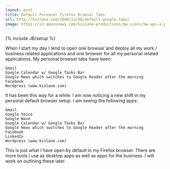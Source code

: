 ```yaml
---
layout: post
title: Default Personal Firefox Browser Tabs
url: http://kinlane.com/2009/11/08/default-google-tabs/
image: https://s3.amazonaws.com/kinlane-productions/bw-icons/bw-api-a.png
---
```

{% include JB/setup %}
When I start my day I tend to open one browser and deploy all my work / business related applications and one browser for all my personal related applications.
My personal browser tabs have been:

	Gmail
	Google Calendar w/ Google Tasks Bar
	Google News which switches to Google Reader after the morning
	Facebook
	Wordpress (www.kinlane.com)

It has been this way for a while. I am now noticing a new shift in my personal default browser setup. I am seeing the following apps:

	Gmail
	Google Voice
	Google Wave
	Google Calendar w/ Google Tasks Bar
	Google News which switches to Google Reader after the morning
	Facebook
	LinkedIn
	Wordpress (www.kinlane.com)

This is just what I have open by default in my Firefox browser. There are more tools I use as desktop apps as well as apps for the business.
I will work on outlining these later.